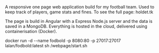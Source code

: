 A responsive one page web application build for my football team. Used to keep track of players, game stats and fines. To see the full page: holdet.tk

The page is build in Angular with a Express Node.js server and the data is saved in a MongoDB. Everything is hosted in the cloud, delivered using containerisation (Docker).

docker run -d --name fodbold -p 8080:80 -p 27017:27017  lalan/fodbold:latest  sh /webpage/start.sh
